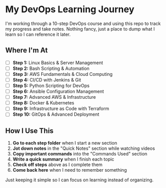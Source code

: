 # My DevOps Learning Journey

I'm working through a 10-step DevOps course and using this repo to track my progress and take notes. Nothing fancy, just a place to dump what I learn so I can reference it later.

## Where I'm At

- [ ] **Step 1:** Linux Basics & Server Management
- [ ] **Step 2:** Bash Scripting & Automation  
- [ ] **Step 3:** AWS Fundamentals & Cloud Computing
- [ ] **Step 4:** CI/CD with Jenkins & Git
- [ ] **Step 5:** Python Scripting for DevOps
- [ ] **Step 6:** Ansible Configuration Management
- [ ] **Step 7:** Advanced AWS & Infrastructure
- [ ] **Step 8:** Docker & Kubernetes
- [ ] **Step 9:** Infrastructure as Code with Terraform
- [ ] **Step 10:** GitOps & Advanced Deployment

## How I Use This

1. **Go to each step folder** when I start a new section
2. **Jot down notes** in the "Quick Notes" section while watching videos
3. **Copy important commands** into the "Commands Used" section
4. **Write a quick summary** when I finish each topic
5. **Check off steps** above as I complete them
6. **Come back here** when I need to remember something

Just keeping it simple so I can focus on learning instead of organizing. 